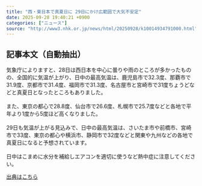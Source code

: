 ```yaml
---
title: "西・東日本で真夏日に 29日にかけ広範囲で大気不安定"
date: 2025-09-28 19:40:21 +0900
categories: ["ニュース"]
source: "http://www3.nhk.or.jp/news/html/20250928/k10014934791000.html"
---
```


## 記事本文（自動抽出）
<div><div class="body-text">
										<p>気象庁によりますと、28日は西日本を中心に曇りや雨のところが多かったものの、全国的に気温が上がり、日中の最高気温は、鹿児島市で32.3度、那覇市で31.9度、京都市で31.4度、福岡市で31.3度、名古屋市と宮崎市で31度ちょうどなどと真夏日となったところもありました。<br><br>また、東京の都心で28.8度、仙台市で26.6度、札幌市で25.7度などと各地で平年より1度から5度ほど高くなりました。<br><br>29日も気温が上がる見込みで、日中の最高気温は、さいたま市や前橋市、宮崎市で33度、東京の都心や横浜市、静岡市で32度などと関東や九州などの各地で真夏日になると予想されています。<br><br>日中はこまめに水分を補給しエアコンを適切に使うなど熱中症に注意してください。</p>
								</div>
							</div>

[出典はこちら](http://www3.nhk.or.jp/news/html/20250928/k10014934791000.html)
